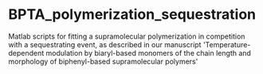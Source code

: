 # BPTA_polymerization_sequestration
Matlab scripts for fitting a supramolecular polymerization in competition with a sequestrating event, as described in our manuscript 'Temperature-dependent modulation by biaryl-based monomers of the chain length and morphology of biphenyl-based supramolecular polymers'

